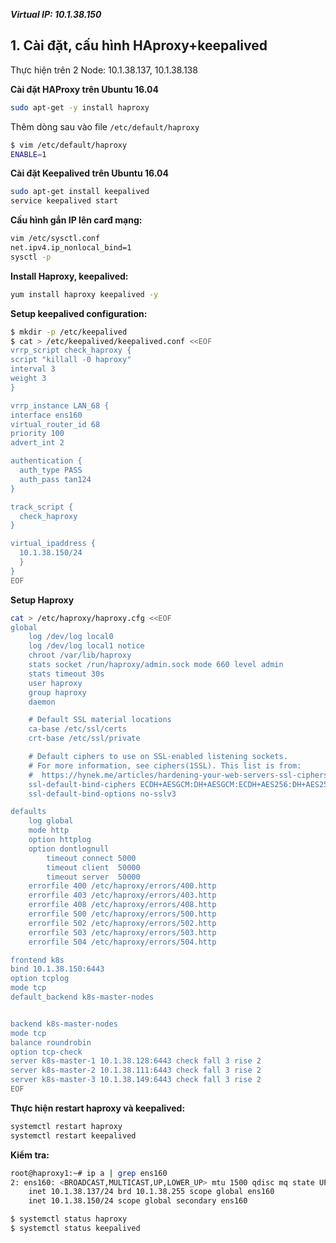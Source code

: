***Virtual IP: 10.1.38.150***
## 1. Cài đặt, cấu hình HAproxy+keepalived

Thực hiện trên 2 Node: 10.1.38.137, 10.1.38.138

**Cài đặt HAProxy trên Ubuntu 16.04**
```sh
sudo apt-get -y install haproxy
```
Thêm dòng sau vào file `/etc/default/haproxy`
```sh
$ vim /etc/default/haproxy
ENABLE=1
```
**Cài đặt Keepalived trên Ubuntu 16.04**
```sh
sudo apt-get install keepalived
service keepalived start
```
**Cấu hình gắn IP lên carđ mạng:**
```sh
vim /etc/sysctl.conf
net.ipv4.ip_nonlocal_bind=1
sysctl -p
```
**Install Haproxy, keepalived:**
```sh
yum install haproxy keepalived -y
```
**Setup keepalived configuration:**
```sh
$ mkdir -p /etc/keepalived
$ cat > /etc/keepalived/keepalived.conf <<EOF
vrrp_script check_haproxy {
script "killall -0 haproxy"
interval 3
weight 3
}

vrrp_instance LAN_68 {
interface ens160
virtual_router_id 68
priority 100
advert_int 2

authentication {
  auth_type PASS
  auth_pass tan124
}

track_script {
  check_haproxy
}

virtual_ipaddress {
  10.1.38.150/24
  }
}
EOF
```
**Setup Haproxy**
```sh
cat > /etc/haproxy/haproxy.cfg <<EOF
global
    log /dev/log local0
    log /dev/log local1 notice
    chroot /var/lib/haproxy
    stats socket /run/haproxy/admin.sock mode 660 level admin
    stats timeout 30s
    user haproxy
    group haproxy
    daemon

    # Default SSL material locations
    ca-base /etc/ssl/certs
    crt-base /etc/ssl/private

    # Default ciphers to use on SSL-enabled listening sockets.
    # For more information, see ciphers(1SSL). This list is from:
    #  https://hynek.me/articles/hardening-your-web-servers-ssl-ciphers/
    ssl-default-bind-ciphers ECDH+AESGCM:DH+AESGCM:ECDH+AES256:DH+AES256:ECDH+AES128:DH+AES:ECDH+3DES:DH+3DES:RSA+AESGCM:RSA+AES:RSA+3DES:!aNULL:!MD5:!DSS
    ssl-default-bind-options no-sslv3

defaults
    log global
    mode http
    option httplog
    option dontlognull
        timeout connect 5000
        timeout client  50000
        timeout server  50000
    errorfile 400 /etc/haproxy/errors/400.http
    errorfile 403 /etc/haproxy/errors/403.http
    errorfile 408 /etc/haproxy/errors/408.http
    errorfile 500 /etc/haproxy/errors/500.http
    errorfile 502 /etc/haproxy/errors/502.http
    errorfile 503 /etc/haproxy/errors/503.http
    errorfile 504 /etc/haproxy/errors/504.http

frontend k8s
bind 10.1.38.150:6443
option tcplog
mode tcp
default_backend k8s-master-nodes


backend k8s-master-nodes
mode tcp
balance roundrobin
option tcp-check
server k8s-master-1 10.1.38.128:6443 check fall 3 rise 2
server k8s-master-2 10.1.38.111:6443 check fall 3 rise 2
server k8s-master-3 10.1.38.149:6443 check fall 3 rise 2
EOF
```
**Thực hiện restart haproxy và keepalived:**
```sh
systemctl restart haproxy
systemctl restart keepalived
```
**Kiểm tra:**
```sh
root@haproxy1:~# ip a | grep ens160
2: ens160: <BROADCAST,MULTICAST,UP,LOWER_UP> mtu 1500 qdisc mq state UP group default qlen 1000
    inet 10.1.38.137/24 brd 10.1.38.255 scope global ens160
    inet 10.1.38.150/24 scope global secondary ens160
```
```sh
$ systemctl status haproxy
$ systemctl status keepalived
```
